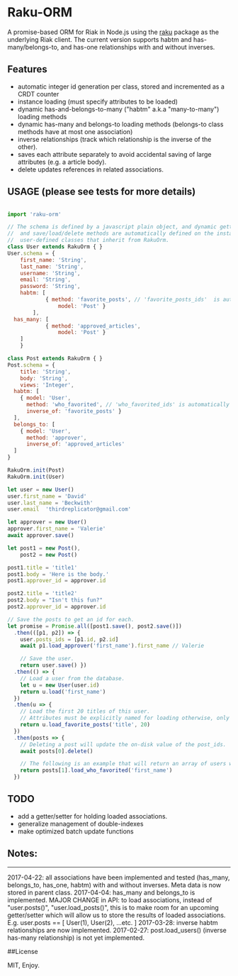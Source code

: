 # Raku-ORM

A promise-based ORM for Riak in Node.js using the [raku](https://github.com/thirdreplicator/raku) package as the underlying Riak client. The current version supports habtm and has-many/belongs-to, and has-one relationships with and without inverses.

## Features

* automatic integer id generation per class, stored and incremented as a CRDT counter
* instance loading (must specify attributes to be loaded)
* dynamic has-and-belongs-to-many ("habtm" a.k.a "many-to-many") loading methods
* dynamic has-many and belongs-to loading methods (belongs-to class methods have at most one association)
* inverse relationships (track which relationship is the inverse of the other).
* saves each attribute separately to avoid accidental saving of large attributes (e.g. a article body).
* delete updates references in related associations.


## USAGE (please see tests for more details)

```javascript

import 'raku-orm'

// The schema is defined by a javascript plain object, and dynamic getters, setters,
//  and save/load/delete methods are automatically defined on the instances of
//  user-defined classes that inherit from RakuOrm.
class User extends RakuOrm { }
User.schema = {
	first_name: 'String',
	last_name: 'String',
	username: 'String',
	email: 'String',
	password: 'String',
	habtm: [
			{ method: 'favorite_posts', // 'favorite_posts_ids'  is authomatically created.
				model: 'Post' }
		],
  has_many: [
			{ method: 'approved_articles',
				model: 'Post' }
    ]
	}

class Post extends RakuOrm { }
Post.schema = {
	title: 'String',
	body: 'String',
	views: 'Integer',
  habtm: [
    { model: 'User',
      method: 'who_favorited', // 'who_favorited_ids' is automatically created.
      inverse_of: 'favorite_posts' }
  ],
  belongs_to: [
    { model: 'User',
      method: 'approver',
      inverse_of: 'approved_articles'
  ]
}

RakuOrm.init(Post)
RakuOrm.init(User)

let user = new User()
user.first_name = 'David'
user.last_name = 'Beckwith'
user.email	'thirdreplicator@gmail.com'

let approver = new User()
approver.first_name = 'Valerie'
await approver.save()

let post1 = new Post(),
    post2 = new Post()

post1.title = 'title1'
post1.body = 'Here is the body.'
post1.approver_id = approver.id

post2.title = 'title2'
post2.body = "Isn't this fun?"
post2.approver_id = approver.id

// Save the posts to get an id for each.
let promise = Promise.all([post1.save(), post2.save()])
  .then(([p1, p2]) => {
    user.posts_ids = [p1.id, p2.id]
    await p1.load_approver('first_name').first_name // Valerie

    // Save the user.
    return user.save() })
  .then(() => {
    // Load a user from the database.
    let u = new User(user.id)
    return u.load('first_name') 
  })
  .then(u => {
    // Load the first 20 titles of this user.
    // Attributes must be explicitly named for loading otherwise, only the id will be loaded.
    return u.load_favorite_posts('title', 20)
  })
  .then(posts => {
    // Deleting a post will update the on-disk value of the post_ids.
    await posts[0].delete()

    // The following is an example that will return an array of users who favorited this post.
    return posts[1].load_who_favorited('first_name') 
  })

```

## TODO
* add a getter/setter for holding loaded associations.
* generalize management of double-indexes
* make optimized batch update functions

## Notes:
--------
2017-04-22: all associations have been implemented and tested (has_many, belongs_to, has_one, habtm) with and without inverses. Meta data is now stored in parent class.
2017-04-04: has_many and belongs_to is implemented.
            MAJOR CHANGE in API: to load associations, instead of "user.posts()", "user.load_posts()", this is to make room for an upcoming getter/setter which
            will allow us to store the results of loaded associations.  E.g. user.posts == [ User(1), User(2), ...etc. ]
2017-03-28: inverse habtm relationships are now implemented.
2017-02-27: post.load_users() (inverse has-many relationship) is not yet implemented.

##License

MIT, Enjoy.
